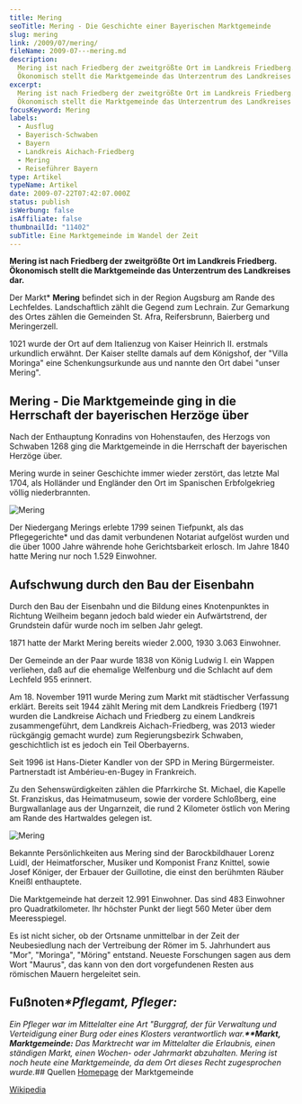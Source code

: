 ```yaml
---
title: Mering
seoTitle: Mering - Die Geschichte einer Bayerischen Marktgemeinde
slug: mering
link: /2009/07/mering/
fileName: 2009-07---mering.md
description:
  Mering ist nach Friedberg der zweitgrößte Ort im Landkreis Friedberg.
  Ökonomisch stellt die Marktgemeinde das Unterzentrum des Landkreises dar.
excerpt:
  Mering ist nach Friedberg der zweitgrößte Ort im Landkreis Friedberg.
  Ökonomisch stellt die Marktgemeinde das Unterzentrum des Landkreises dar.
focusKeyword: Mering
labels:
  - Ausflug
  - Bayerisch-Schwaben
  - Bayern
  - Landkreis Aichach-Friedberg
  - Mering
  - Reiseführer Bayern
type: Artikel
typeName: Artikel
date: 2009-07-22T07:42:07.000Z
status: publish
isWerbung: false
isAffiliate: false
thumbnailId: "11402"
subTitle: Eine Marktgemeinde im Wandel der Zeit
---
```


<p id="articleContent"><strong>Mering ist nach Friedberg der zweitgrößte Ort im Landkreis Friedberg. Ökonomisch stellt die Marktgemeinde das Unterzentrum des Landkreises dar.</strong></p>

Der Markt\* <strong>Mering</strong> befindet sich in der Region Augsburg am
Rande des Lechfeldes. Landschaftlich zählt die Gegend zum Lechrain. Zur
Gemarkung des Ortes zählen die Gemeinden St. Afra, Reifersbrunn, Baierberg und
Meringerzell.

1021 wurde der Ort auf dem Italienzug von Kaiser Heinrich II. erstmals
urkundlich erwähnt. Der Kaiser stellte damals auf dem Königshof, der "Villa
Moringa" eine Schenkungsurkunde aus und nannte den Ort dabei "unser Mering".

## Mering - Die Marktgemeinde ging in die Herrschaft der bayerischen Herzöge über

Nach der Enthauptung Konradins von Hohenstaufen, des Herzogs von Schwaben 1268
ging die Marktgemeinde in die Herrschaft der bayerischen Herzöge über.

Mering wurde in seiner Geschichte immer wieder zerstört, das letzte Mal 1704,
als Holländer und Engländer den Ort im Spanischen Erbfolgekrieg völlig
niederbrannten.

![Mering](http://cardamonchai.com/wp-content/uploads/2009/07/12992767954_4f33279211_z.jpg)

Der Niedergang Merings erlebte 1799 seinen Tiefpunkt, als das Pflegegerichte\*
und das damit verbundenen Notariat aufgelöst wurden und die über 1000 Jahre
währende hohe Gerichtsbarkeit erlosch. Im Jahre 1840 hatte Mering nur noch 1.529
Einwohner.

## Aufschwung durch den Bau der Eisenbahn

Durch den Bau der Eisenbahn und die Bildung eines Knotenpunktes in Richtung
Weilheim begann jedoch bald wieder ein Aufwärtstrend, der Grundstein dafür wurde
noch im selben Jahr gelegt.

1871 hatte der Markt Mering bereits wieder 2.000, 1930 3.063 Einwohner.

Der Gemeinde an der Paar wurde 1838 von König Ludwig I. ein Wappen verliehen,
daß auf die ehemalige Welfenburg und die Schlacht auf dem Lechfeld 955 erinnert.

Am 18. November 1911 wurde Mering zum Markt mit städtischer Verfassung erklärt.
Bereits seit 1944 zählt Mering mit dem Landkreis Friedberg (1971 wurden die
Landkreise Aichach und Friedberg zu einem Landkreis zusammengeführt, dem
Landkreis Aichach-Friedberg, was 2013 wieder rückgängig gemacht wurde) zum
Regierungsbezirk Schwaben, geschichtlich ist es jedoch ein Teil Oberbayerns.

Seit 1996 ist Hans-Dieter Kandler von der SPD in Mering Bürgermeister.
Partnerstadt ist Ambérieu-en-Bugey in Frankreich.

Zu den Sehenswürdigkeiten zählen die Pfarrkirche St. Michael, die Kapelle St.
Franziskus, das Heimatmuseum, sowie der vordere Schloßberg, eine Burgwallanlage
aus der Ungarnzeit, die rund 2 Kilometer östlich von Mering am Rande des
Hartwaldes gelegen ist.

![Mering](http://cardamonchai.com/wp-content/uploads/2009/07/12992503913_ac52b87927_z.jpg)

Bekannte Persönlichkeiten aus Mering sind der Barockbildhauer Lorenz Luidl, der
Heimatforscher, Musiker und Komponist Franz Knittel, sowie Josef Königer, der
Erbauer der Guillotine, die einst den berühmten Räuber Kneißl enthauptete.

Die Marktgemeinde hat derzeit 12.991 Einwohner. Das sind 483 Einwohner pro
Quadratkilometer. Ihr höchster Punkt der liegt 560 Meter über dem Meeresspiegel.

Es ist nicht sicher, ob der Ortsname unmittelbar in der Zeit der Neubesiedlung
nach der Vertreibung der Römer im 5. Jahrhundert aus "Mor", "Moringa", "Möring"
entstand. Neueste Forschungen sagen aus dem Wort "Maurus", das kann von den dort
vorgefundenen Resten aus römischen Mauern hergeleitet sein.

## Fußnoten<em><strong>\*Pflegamt, Pfleger:</strong>

Ein Pfleger war im Mittelalter eine Art "Burggraf, der für Verwaltung und
Verteidigung einer Burg oder eines Klosters verantwortlich
war.</em><em><strong>\*\*Markt, Marktgemeinde:</strong> Das Marktrecht war im
Mittelalter die Erlaubnis, einen ständigen Markt, einen Wochen- oder Jahrmarkt
abzuhalten. Mering ist noch heute eine Marktgemeinde, da dem Ort dieses Recht
zugesprochen wurde.</em>## Quellen
[Homepage](http://www.vg-mering.de/staticsite/staticsite.php?menuid=24&topmenu=24)
der Marktgemeinde

[Wikipedia](http://de.wikipedia.org/wiki/Mering)

&nbsp;

